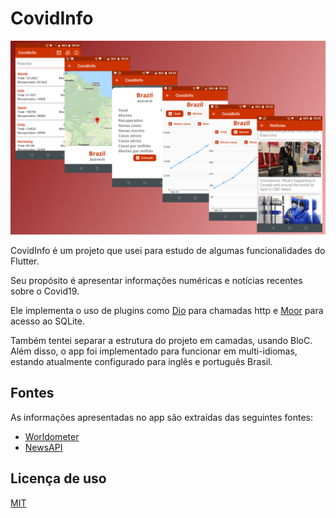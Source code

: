 # CovidInfo

![](extras/cover_image.png)

CovidInfo é um projeto que usei para estudo de algumas funcionalidades do Flutter.

Seu propósito é apresentar informações numéricas e notícias recentes sobre o Covid19.

Ele implementa o uso de plugins como [Dio](https://pub.dev/packages/dio) para chamadas http e [Moor](https://pub.dev/packages/moor) para acesso ao SQLite.

Também tentei separar a estrutura do projeto em camadas, usando BloC. Além disso, o app foi implementado para funcionar em multi-idiomas, estando atualmente configurado para inglês e português Brasil.

## Fontes

As informações apresentadas no app são extraídas das seguintes fontes:

- [Worldometer](https://www.worldometers.info/coronavirus/)
- [NewsAPI](https://newsapi.org/)

## Licença de uso

[MIT](https://choosealicense.com/licenses/mit/)